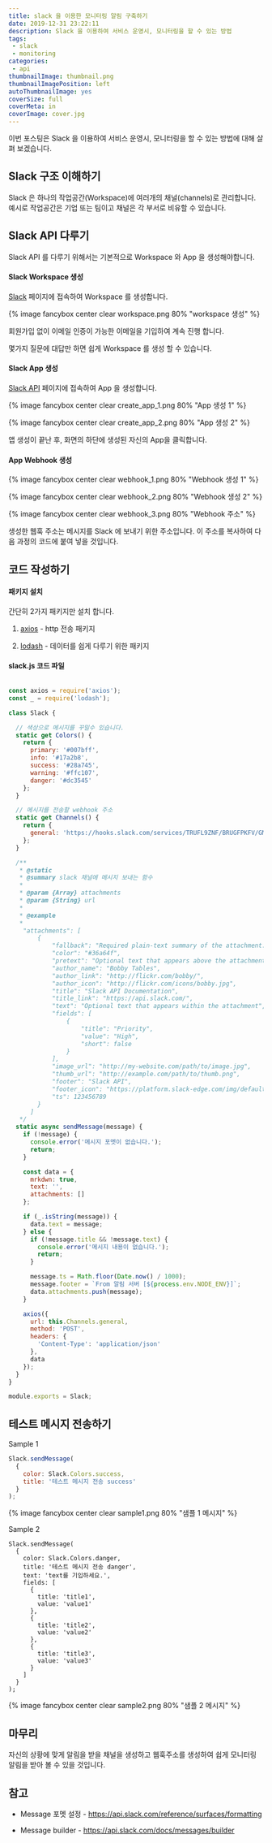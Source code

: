 ```yaml
---
title: slack 을 이용한 모니터링 알림 구축하기
date: 2019-12-31 23:22:11
description: Slack 을 이용하여 서비스 운영시, 모니터링을 할 수 있는 방법
tags:
 - slack
 - monitoring
categories:
 - api
thumbnailImage: thumbnail.png
thumbnailImagePosition: left
autoThumbnailImage: yes
coverSize: full
coverMeta: in
coverImage: cover.jpg
---
```


이번 포스팅은 Slack 을 이용하여 서비스 운영시, 모니터링을 할 수 있는 방법에 대해 살펴 보겠습니다.

<!-- excerpt -->


## Slack 구조 이해하기

Slack 은 하나의 작업공간(Workspace)에 여러개의 채널(channels)로 관리합니다. 
예시로 작업공간은 기업 또는 팀이고 채널은 각 부서로 비유할 수 있습니다.

## Slack API 다루기

Slack API 를 다루기 위해서는 기본적으로 Workspace 와 App 을 생성해야합니다.

#### Slack Workspace 생성

[Slack](#https://slack.com/) 페이지에 접속하여 Workspace 를 생성합니다.

{% image fancybox center clear workspace.png 80% "workspace 생성" %}

회원가입 없이 이메일 인증이 가능한 이메일을 기입하여 계속 진행 합니다.

몇가지 질문에 대답만 하면 쉽게 Workspace 를 생성 할 수 있습니다.

#### Slack App 생성

[Slack API](#https://api.slack.com/apps) 페이지에 접속하여 App 을 생성합니다.

{% image fancybox center clear create_app_1.png 80% "App 생성 1" %}

{% image fancybox center clear create_app_2.png 80% "App 생성 2" %}

앱 생성이 끝난 후, 화면의 하단에 생성된 자신의 App을 클릭합니다.

#### App Webhook 생성

{% image fancybox center clear webhook_1.png 80% "Webhook 생성 1" %}

{% image fancybox center clear webhook_2.png 80% "Webhook 생성 2" %}

{% image fancybox center clear webhook_3.png 80% "Webhook 주소" %}

생성한 웹훅 주소는 메시지를 Slack 에 보내기 위한 주소입니다. 이 주소를 복사하여 다음 과정의 코드에 붙여 넣을 것입니다.

## 코드 작성하기

#### 패키지 설치

간단히 2가지 패키지만 설치 합니다.

1. [axios](#https://www.npmjs.com/package/axios) - http 전송 패키지

2. [lodash](#https://www.npmjs.com/package/lodash) - 데이터를 쉽게 다루기 위한 패키지

#### slack.js 코드 파일

```js

const axios = require('axios');
const _ = require('lodash');

class Slack {

  // 색상으로 메시지를 꾸밀수 있습니다.
  static get Colors() {
    return {
      primary: '#007bff',
      info: '#17a2b8',
      success: '#28a745',
      warning: '#ffc107',
      danger: '#dc3545'
    };
  }

  // 메시지를 전송할 webhook 주소
  static get Channels() {
    return {
      general: 'https://hooks.slack.com/services/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'
    };
  }

  /**
   * @static
   * @summary slack 채널에 메시지 보내는 함수
   * 
   * @param {Array} attachments
   * @param {String} url
   * 
   * @example
   * 
    "attachments": [
        {
            "fallback": "Required plain-text summary of the attachment.",
            "color": "#36a64f",
            "pretext": "Optional text that appears above the attachment block",
            "author_name": "Bobby Tables",
            "author_link": "http://flickr.com/bobby/",
            "author_icon": "http://flickr.com/icons/bobby.jpg",
            "title": "Slack API Documentation",
            "title_link": "https://api.slack.com/",
            "text": "Optional text that appears within the attachment",
            "fields": [
                {
                    "title": "Priority",
                    "value": "High",
                    "short": false
                }
            ],
            "image_url": "http://my-website.com/path/to/image.jpg",
            "thumb_url": "http://example.com/path/to/thumb.png",
            "footer": "Slack API",
            "footer_icon": "https://platform.slack-edge.com/img/default_application_icon.png",
            "ts": 123456789
        }
      ]
   */
  static async sendMessage(message) {
    if (!message) {
      console.error('메시지 포멧이 없습니다.');
      return;
    }

    const data = {
      mrkdwn: true,
      text: '',
      attachments: []
    };

    if (_.isString(message)) {
      data.text = message;
    } else {
      if (!message.title && !message.text) {
        console.error('메시지 내용이 없습니다.');
        return;
      }

      message.ts = Math.floor(Date.now() / 1000);
      message.footer = `From 알림 서버 [${process.env.NODE_ENV}]`;
      data.attachments.push(message);
    }

    axios({
      url: this.Channels.general,
      method: 'POST',
      headers: {
        'Content-Type': 'application/json'
      },
      data
    });
  }
}

module.exports = Slack;


```

## 테스트 메시지 전송하기

Sample 1
```js
Slack.sendMessage(
  {
    color: Slack.Colors.success,
    title: '테스트 메시지 전송 success'
  }
);
```

{% image fancybox center clear sample1.png 80% "샘플 1 메시지" %}

Sample 2
```
Slack.sendMessage(
  {
    color: Slack.Colors.danger,
    title: '테스트 메시지 전송 danger',
    text: 'text를 기입하세요.',
    fields: [
      {
        title: 'title1',
        value: 'value1'
      },
      {
        title: 'title2',
        value: 'value2'
      },
      {
        title: 'title3',
        value: 'value3'
      }
    ]
  }
);

```

{% image fancybox center clear sample2.png 80% "샘플 2 메시지" %}


## 마무리

자신의 상황에 맞게 알림을 받을 채널을 생성하고 웹훅주소를 생성하여 쉽게 모니터링 알림을 받아 볼 수 있을 것입니다.

## 참고

- Message 포멧 설정 - https://api.slack.com/reference/surfaces/formatting

- Message builder - https://api.slack.com/docs/messages/builder